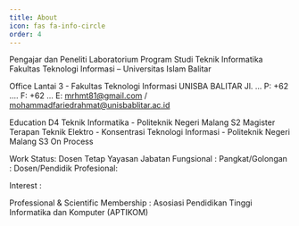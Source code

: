 ```yaml
---
title: About
icon: fas fa-info-circle
order: 4
---
```


<img src="https://avatars.githubusercontent.com/u/9167070?v=4" alt="" />Pengajar dan Peneliti
Laboratorium 
Program Studi Teknik Informatika
Fakultas Teknologi Informasi – Universitas Islam Balitar

Office
Lantai 3 - Fakultas Teknologi Informasi UNISBA BALITAR
Jl. ...
P: +62 .... F: +62 ...
E: mrhmt81@gmail.com / mohammadfariedrahmat@unisbablitar.ac.id

Education
D4 Teknik Informatika - Politeknik Negeri Malang
S2 Magister Terapan Teknik Elektro - Konsentrasi Teknologi Informasi - Politeknik Negeri Malang
S3 On Process 

Work
Status: Dosen Tetap Yayasan
Jabatan Fungsional : 
Pangkat/Golongan  : 
Dosen/Pendidik Profesional: 

Interest : 


Professional & Scientific Membership : 
Asosiasi Pendidikan Tinggi Informatika dan Komputer (APTIKOM)
